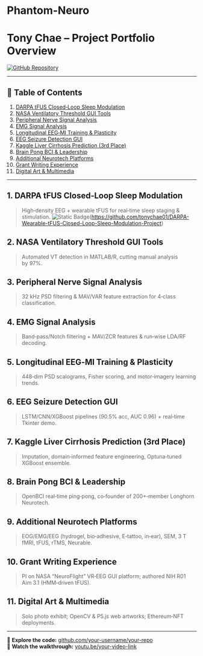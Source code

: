 # Phantom-Neuro

# Tony Chae – Project Portfolio Overview

[![GitHub Repository](https://img.shields.io/badge/GitHub-Portfolio-181717?logo=github)](https://github.com/tonychae01/)  

---

## 📑 Table of Contents

1. [DARPA tFUS Closed‑Loop Sleep Modulation](#1-darpa-tfus-closed-loop-sleep-modulation)
2. [NASA Ventilatory Threshold GUI Tools](#2-nasa-ventilatory-threshold-gui-tools)  
3. [Peripheral Nerve Signal Analysis](#3-peripheral-nerve-signal-analysis)  
4. [EMG Signal Analysis](#4-emg-signal-analysis)  
5. [Longitudinal EEG‑MI Training & Plasticity](#5-longitudinal-eeg-mi-training--plasticity)  
6. [EEG Seizure Detection GUI](#6-eeg-seizure-detection-gui)  
7. [Kaggle Liver Cirrhosis Prediction (3rd Place)](#7-kaggle-liver-cirrhosis-prediction-3rd-place)  
8. [Brain Pong BCI & Leadership](#8-brain-pong-bci--leadership)  
9. [Additional Neurotech Platforms](#9-additional-neurotech-platforms)  
10. [Grant Writing Experience](#10-grant-writing-experience)  
11. [Digital Art & Multimedia](#11-digital-art--multimedia)  

---

## 1. DARPA tFUS Closed‑Loop Sleep Modulation
> High‑density EEG + wearable tFUS for real‑time sleep staging & stimulation.
>![Static Badge](https://img.shields.io/badge/Github%20Repo%3A)(https://github.com/tonychae01/DARPA-Wearable-tFUS-Closed-Loop-Sleep-Modulation-Project)

## 2. NASA Ventilatory Threshold GUI Tools
> Automated VT detection in MATLAB/R, cutting manual analysis by 97%.

## 3. Peripheral Nerve Signal Analysis
> 32 kHz PSD filtering & MAV/VAR feature extraction for 4‑class classification.

## 4. EMG Signal Analysis
> Band‑pass/Notch filtering + MAV/ZCR features & run‑wise LDA/RF decoding.

## 5. Longitudinal EEG‑MI Training & Plasticity
> 448‑dim PSD scalograms, Fisher scoring, and motor‑imagery learning trends.

## 6. EEG Seizure Detection GUI
> LSTM/CNN/XGBoost pipelines (90.5% acc, AUC 0.96) + real‑time Tkinter demo.

## 7. Kaggle Liver Cirrhosis Prediction (3rd Place)
> Imputation, domain‑informed feature engineering, Optuna‑tuned XGBoost ensemble.

## 8. Brain Pong BCI & Leadership
> OpenBCI real‑time ping‑pong, co‑founder of 200+‑member Longhorn Neurotech.

## 9. Additional Neurotech Platforms
> EOG/EMG/EEG (hydrogel, bio‑adhesive, E‑tattoo, in‑ear), SEM, 3 T fMRI, tFUS, rTMS, Neurable.

## 10. Grant Writing Experience
> PI on NASA “NeuroFlight” VR‑EEG GUI platform; authored NIH R01 Aim 3.1 (HMM‑driven tFUS).

## 11. Digital Art & Multimedia
> Solo photo exhibit; OpenCV & P5.js web artworks; Ethereum‑NFT deployments.

---

🔗 **Explore the code:** [github.com/your-username/your-repo](https://github.com/your-username/your-repo)  
🎥 **Watch the walkthrough:** [youtu.be/your-video-link](https://youtu.be/your-video-link)

